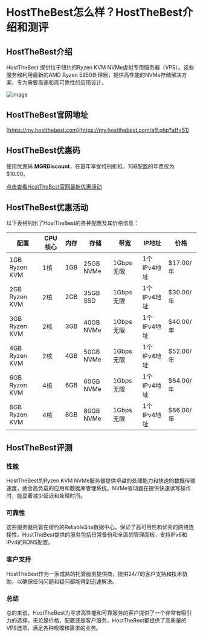 # HostTheBest怎么样？HostTheBest介绍和测评

## HostTheBest介绍

HostTheBest 提供位于纽约的Ryzen KVM NVMe虚拟专用服务器（VPS）。这些服务器利用最新的AMD Ryzen 5950处理器，提供高性能的NVMe存储解决方案，专为需要高速和高可靠性的应用设计。

![image](https://github.com/froelichyeygg63/HostTheBest/assets/169424619/85a83c18-532d-44fd-beba-a32486c8d9c1)

## HostTheBest官网地址

[https://my.hostthebest.com](https://my.hostthebest.com/aff.php?aff=51)

## HostTheBest优惠码

使用优惠码 **MGRDiscount**，在首年享受特别折扣，1GB配置的年费仅为 $10.00。

[点击查看HostTheBest官网最新优惠活动](https://my.hostthebest.com/aff.php?aff=51)

## HostTheBest优惠活动

以下表格列出了HostTheBest的各种配置及其价格信息：

| 配置       | CPU核心 | 内存 | 存储      | 带宽               | IP地址     | 价格        |
|------------|---------|------|-----------|--------------------|------------|-------------|
| 1GB Ryzen KVM | 1核     | 1GB  | 25GB NVMe | 1Gbps 无限 | 1个IPv4地址 | $17.00/年 |
| 2GB Ryzen KVM | 2核     | 2GB  | 35GB SSD  | 1Gbps 无限 | 1个IPv4地址 | $30.00/年 |
| 3GB Ryzen KVM | 2核     | 3GB  | 40GB NVMe | 1Gbps 无限 | 1个IPv4地址 | $40.00/年 |
| 4GB Ryzen KVM | 2核     | 4GB  | 50GB NVMe | 1Gbps 无限 | 1个IPv4地址 | $52.00/年 |
| 6GB Ryzen KVM | 4核     | 6GB  | 60GB NVMe | 1Gbps 无限 | 1个IPv4地址 | $64.00/年 |
| 8GB Ryzen KVM | 4核     | 8GB  | 80GB NVMe | 1Gbps 无限 | 1个IPv4地址 | $86.00/年 |

## HostTheBest评测

### 性能

HostTheBest的Ryzen KVM NVMe服务器提供卓越的处理能力和快速的数据传输速度，适合高负载的应用和数据库管理系统。NVMe驱动器在提供快速读写操作时，能显著减少延迟和处理时间。

### 可靠性

这些服务器托管在纽约的ReliableSite数据中心，保证了高可用性和优秀的网络连接性。HostTheBest提供的服务包括日常备份和全面的管理面板，支持IPv6和IPv4的RDNS配置。

### 客户支持

HostTheBest作为一家成熟的托管服务提供商，提供24/7的客户支持和技术协助，以确保任何问题和疑问都能得到迅速解决。

### 总结

总的来说，HostTheBest为寻求高性能和可靠服务的客户提供了一个非常有吸引力的选择。无论是价格、配置还是客户服务，HostTheBest都提供了高质量的VPS选项，满足各种规模和需求的业务。
